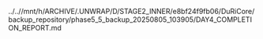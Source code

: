 ../..//mnt/h/ARCHIVE/.UNWRAP/D/STAGE2_INNER/e8bf24f9fb06/DuRiCore/backup_repository/phase5_5_backup_20250805_103905/DAY4_COMPLETION_REPORT.md